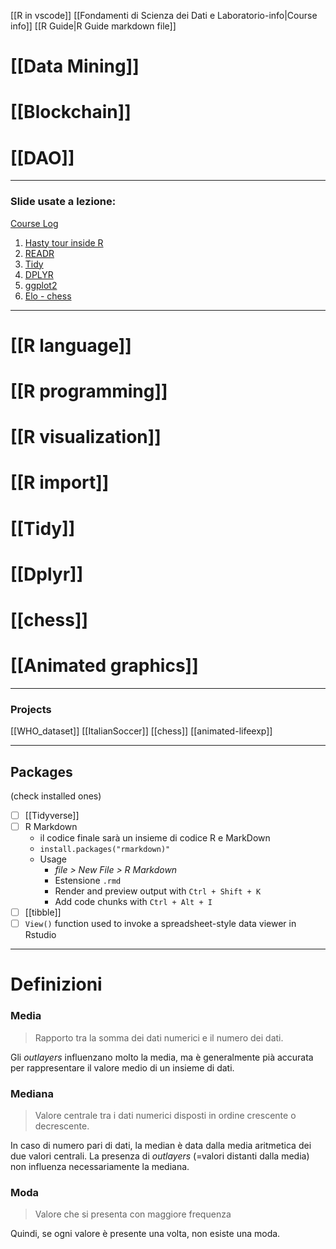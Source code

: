 
[[R in vscode]]
[[Fondamenti di Scienza dei Dati e Laboratorio-info|Course info]]
[[R Guide|R Guide markdown file]]

# [[Data Mining]]
# [[Blockchain]]

# [[DAO]]
---

### Slide usate a lezione: 
[Course Log](https://users.dimi.uniud.it/~massimo.franceschet/ds/plugandplay/log.html)

1. [Hasty tour inside R](http://users.dimi.uniud.it/~massimo.franceschet/ns/plugandplay/R/R.html#1)
2. [READR](http://users.dimi.uniud.it/~massimo.franceschet/ns/plugandplay/import/import.html#1)
3. [Tidy](http://users.dimi.uniud.it/~massimo.franceschet/ns/plugandplay/tidyr/tidyr.html#1)
4. [DPLYR](http://users.dimi.uniud.it/~massimo.franceschet/ns/plugandplay/dplyr/dplyr.html#1)
5. [ggplot2](http://users.dimi.uniud.it/~massimo.franceschet/ns/plugandplay/ggplot/ggplot.html#1)
6. [Elo - chess](https://users.dimi.uniud.it/~massimo.franceschet/ds/plugandplay/challenges/elo/elo.html)

---
# [[R language]]
# [[R programming]]
# [[R visualization]]
# [[R import]]
# [[Tidy]]
# [[Dplyr]]
# [[chess]]
# [[Animated graphics]]


---
### Projects
[[WHO_dataset]]
[[ItalianSoccer]]
[[chess]]
[[animated-lifeexp]]

---
## Packages 
(check installed ones)
- [ ] [[Tidyverse]]
- [ ] R Markdown 
	- il codice finale sarà un insieme di codice R e MarkDown
	- `install.packages("rmarkdown)"` 
	- Usage
		- *file > New File > R Markdown* 
		- Estensione `.rmd` 
		- Render and preview output with `Ctrl + Shift + K` 
		- Add code chunks with `Ctrl + Alt + I`
- [ ] [[tibble]]
- [ ] `View()` function used to invoke a spreadsheet-style data viewer in Rstudio
---

# Definizioni 
### Media
> Rapporto tra la somma dei dati numerici e il numero dei dati. 

Gli *outlayers* influenzano molto la media, ma è generalmente pià accurata per rappresentare il valore medio di un insieme di dati. 
### Mediana
> Valore centrale tra i dati numerici disposti in ordine crescente o decrescente.

In caso di numero pari di dati, la median è data dalla media aritmetica dei due valori centrali. 
La presenza di *outlayers* (=valori distanti dalla media) non influenza necessariamente la mediana. 

### Moda
> Valore che si presenta con maggiore frequenza

Quindi, se ogni valore è presente una volta, non esiste una moda. 
